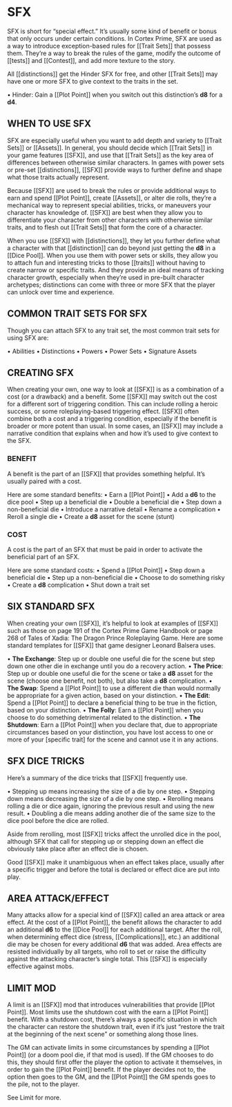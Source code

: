 # SFX
SFX is short for “special effect.” It’s usually some kind of benefit or bonus that only occurs under certain conditions. In Cortex Prime, SFX are used as a way to introduce exception-based rules for [[Trait Sets]] that possess them. They’re a way to break the rules of the game, modify the outcome of [[tests]] and [[Contest]], and add more texture to the story.

All [[distinctions]] get the Hinder SFX for free, and other [[Trait Sets]] may have one or more SFX to give context to the traits in the set.

• Hinder: Gain a [[Plot Point]] when you switch out this distinction’s **d8** for a **d4**.

## WHEN TO USE SFX
SFX are especially useful when you want to add depth and variety to [[Trait Sets]] or [[Assets]]. In general, you should decide which [[Trait Sets]] in your game features [[SFX]], and use that [[Trait Sets]] as the key area of differences between otherwise similar characters. In games with power sets or pre-set [[distinctions]], [[SFX]] provide ways to further define and shape what those traits actually represent.

Because [[SFX]] are used to break the rules or provide additional ways to earn and spend [[Plot Point]], create [[Assets]], or alter die rolls, they’re a mechanical way to represent special abilities, tricks, or maneuvers your character has knowledge of. [[SFX]] are best when they allow you to differentiate your character from other characters with otherwise similar traits, and to flesh out [[Trait Sets]] that form the core of a character.

When you use [[SFX]] with [[distinctions]], they let you further define what a character with that [[distinction]] can do beyond just getting the **d8** in a [[Dice Pool]]. When you use them with power sets or skills, they allow you to attach fun and interesting tricks to those [[traits]] without having to create narrow or specific traits. And they provide an ideal means of tracking character growth, especially when they’re used in pre-built character archetypes; distinctions can come with three or more SFX that the player can unlock over time and experience.

## COMMON TRAIT SETS FOR SFX
Though you can attach SFX to any trait set, the most common trait sets for using SFX are:

• Abilities
• Distinctions
• Powers
• Power Sets
• Signature Assets

## CREATING SFX
When creating your own, one way to look at [[SFX]] is as a combination of a cost (or a drawback) and a benefit.
Some [[SFX]] may switch out the cost for a different sort of triggering condition. This can include rolling a heroic success, or some roleplaying-based triggering effect.
[[SFX]] often combine both a cost and a triggering condition, especially if the benefit is broader or more potent than usual. In some cases, an [[SFX]] may include a narrative condition that explains when and how it’s used to give context to the SFX.

### BENEFIT
A benefit is the part of an [[SFX]] that provides something helpful. It’s usually paired with a cost.

Here are some standard benefits:
• Earn a [[Plot Point]]
• Add a **d6** to the dice pool
• Step up a beneficial die
• Double a beneficial die
• Step down a non-beneficial die
• Introduce a narrative detail
• Rename a complication
• Reroll a single die
• Create a **d8** asset for the scene (stunt)
### COST
A cost is the part of an SFX that must be paid in order to activate the beneficial part of an SFX.

Here are some standard costs:
• Spend a [[Plot Point]]
• Step down a beneficial die
• Step up a non-beneficial die
• Choose to do something risky
• Create a **d8** complication
• Shut down a trait set

## SIX STANDARD SFX
When creating your own [[SFX]], it’s helpful to look at examples of [[SFX]] such as those on page 191 of the Cortex Prime Game Handbook or page 268 of Tales of Xadia: The Dragon Prince Roleplaying Game.
Here are some standard templates for [[SFX]] that game designer Leonard Balsera uses.

• **The Exchange**: Step up or double one useful die for the scene but step down one other die in exchange until you do a recovery action.
• **The Price**: Step up or double one useful die for the scene or take a **d8** asset for the scene (choose one benefit, not both), but also take a **d8** complication.
• **The Swap**: Spend a [[Plot Point]] to use a different die than would normally be appropriate for a given action, based on your distinction.
• **The Edit**: Spend a [[Plot Point]] to declare a beneficial thing to be true in the fiction, based on your distinction.
• **The Folly**: Earn a [[Plot Point]] when you choose to do something detrimental related to the distinction.
• **The Shutdown**: Earn a [[Plot Point]] when you declare that, due to appropriate circumstances based on your distinction, you have lost access to one or more of your [specific trait] for the scene and cannot use it in any actions.

## SFX DICE TRICKS
Here’s a summary of the dice tricks that [[SFX]] frequently use.

• Stepping up means increasing the size of a die by one step.
• Stepping down means decreasing the size of a die by one step.
• Rerolling means rolling a die or dice again, ignoring the previous result and using the new result.
• Doubling a die means adding another die of the same size to the dice pool before the dice are rolled.

Aside from rerolling, most [[SFX]] tricks affect the unrolled dice in the pool, although SFX that call for stepping up or stepping down an effect die obviously take place after an effect die is chosen.

Good [[SFX]] make it unambiguous when an effect takes place, usually after a specific trigger and before the total is declared or effect dice are put into play.

## AREA ATTACK/EFFECT
Many attacks allow for a special kind of [[SFX]] called an area attack or area effect. At the cost of a [[Plot Point]], the benefit allows the character to add an additional **d6** to the [[Dice Pool]] for each additional target. After the roll, when determining effect dice (stress, [[Complications]], etc.) an additional die may be chosen for every additional **d6** that was added. Area effects are resisted individually by all targets, who roll to set or raise the difficulty against the attacking character’s single total. This [[SFX]] is especially effective against mobs.

## LIMIT MOD
A limit is an [[SFX]] mod that introduces vulnerabilities that provide [[Plot Point]]. Most limits use the shutdown cost with the earn a [[Plot Point]] benefit. With a shutdown cost, there’s always a specific situation in which the character can restore the shutdown trait, even if it’s just “restore the trait at the beginning of the next scene” or something along those lines.

The GM can activate limits in some circumstances by spending a [[Plot Point]] (or a doom pool die, if that mod is used). If the GM chooses to do this, they should first offer the player the option to activate it themselves, in order to gain the [[Plot Point]] benefit. If the player decides not to, the option then goes to the GM, and the [[Plot Point]] the GM spends goes to the pile, not to the player.

See Limit for more.